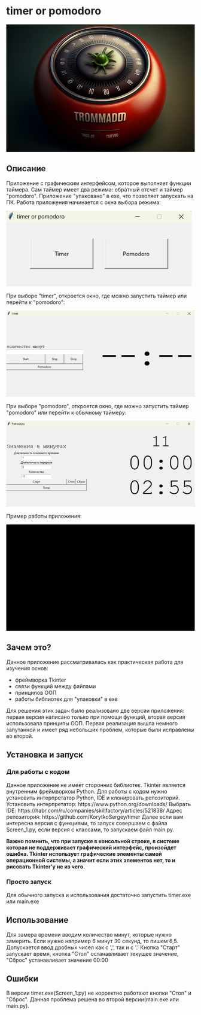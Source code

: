 <h1>timer or pomodoro</h1>

![pomodoro](images/pomodoro.jpg)

<h2>Описание</h2> 
Приложение с графическим интерфейсом, которое выполняет функции таймера. Сам таймер имеет два режима: обратный отсчет 
и таймер "pomodoro". Приложение "упаковано" в exe, что позволяет запускать на ПК. 
Работа приложения начинается с окна выбора режима:

![timer or pomodoro](images/choice.png)

При выборе "timer", откроется окно, где можно запустить таймер или перейти к "pomodoro":

![timer](images/timer.png)

При выборе "pomodoro", откроется окно, где можно запустить таймер "pomodoro" или перейти к обычному таймеру:

![pomodoro](images/pomodoro.png)

Пример работы приложения: 

![action](images/example.gif)

<h2>Зачем это?</h2> 

Данное приложение рассматривалась как практическая работа для изучения основ:
* фреймворка Tkinter
* связи функций между файлами
* принципов ООП
* работы библиотек для "упаковки" в exe 

Для решения этих задач было реализовано две версии приложения: первая версия написано только при помощи функций, 
вторая версия использовала принципы ООП. Первая реализация вышла немного запутанной и имеет ряд небольших проблем, 
которые были исправлены во второй. 

<h2>Установка и запуск</h2> 

<h3>Для работы с кодом</h3> 
Данное приложение не имеет сторонних библиотек. Tkinter является внутренним фреймворком Python. Для работы с кодом 
нужно установить интерпретатор Python, IDE и клонировать репозиторий. 
Установить интерпретатор: https://www.python.org/downloads/
Выбрать IDE: https://habr.com/ru/companies/skillfactory/articles/521838/
Адрес репозитория: https://github.com/KorytkoSergey/timer
Далее если вам интересна версия с функциями, то запуск совершаем с файла Screen_1.py, если версия с классами, то 
запускаем файл main.py. 

**Важно помнить, что при запуске в консольной строке, в системе которая не поддерживает графический интерфейс, 
произойдет ошибка. Tkinter использует графические элементы самой операционной системы, а значит если этих элементов 
нет, то и рисовать Tkinter'у не из чего.** 

<h3>Просто запуск</h3> 

Для обычного запуска и использования достаточно запустить timer.exe или main.exe

<h2>Использование</h2> 
 
Для замера времени вводим количество минут, которые нужно замерить. Если нужно например 6 минут 30 секунд, то пишем 
6,5. Допускается ввод дробных чисел как с ',', так и с '.'
Кнопка "Старт" запускает время, кнопка "Стоп" останавливает текущее значение, "Сброс" устанавливает значение 00:00

<h2>Ошибки</h2> 

В версии timer.exe(Screen_1.py) не корректно работают кнопки "Стоп" и "Сброс". Данная проблема решена во второй 
версии(main.exe или main.py).

 


